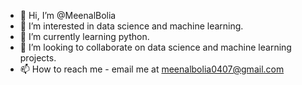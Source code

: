 - 👋 Hi, I’m @MeenalBolia
- 👀 I’m interested in data science and machine learning.
- 🌱 I’m currently learning python.
- 💞️ I’m looking to collaborate on data science and machine learning projects.
- 📫 How to reach me - email me at meenalbolia0407@gmail.com

<!---
MeenalBolia/MeenalBolia is a ✨ special ✨ repository because its `README.md` (this file) appears on your GitHub profile.
You can click the Preview link to take a look at your changes.
--->
